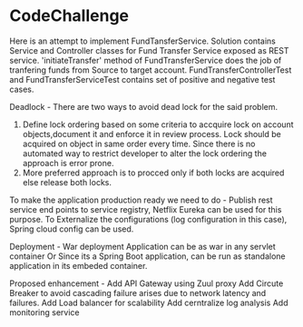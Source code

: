 # CodeChallenge
Here is an attempt to implement FundTansferService.
Solution contains Service and Controller classes for Fund Transfer Service exposed as REST service.
'initiateTransfer' method of FundTransferService does the job of tranfering funds from Source to target account.
FundTransferControllerTest and FundTransferServiceTest contains set of positive and negative test cases.

Deadlock -
There are two ways to avoid dead lock for the said problem.
1) Define lock ordering based on some criteria to accquire lock on account objects,document it and enforce it in review process.
	Lock should be acquired on object in same order every time. 
    Since there is no automated way to restrict developer to alter the lock ordering the approach is error prone.
2) More preferred approach is to procced only if both locks are acquired else release both locks.

To make the application production ready we need to do -
  Publish rest service end points to service registry, Netflix Eureka can be used for this purpose.
  To Externalize the configurations (log configuration in this case), Spring cloud config can be used.

Deployment -
War deployment Application can be as war in any servlet container
Or Since its a Spring Boot application, can be run as standalone application in its embeded container.   

Proposed enhancement - 
Add API Gateway using Zuul proxy
Add Circute Breaker to avoid cascading failure arises due to network latency and failures.
Add Load balancer for scalability
Add cerntralize log analysis
Add monitoring service  
